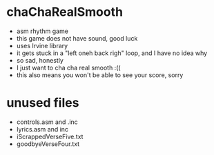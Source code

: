 # chaChaRealSmooth
- asm rhythm game
- this game does not have sound, good luck
- uses Irvine library
- it gets stuck in a "left oneh back righ" loop, and I have no idea why
- so sad, honestly
- I just want to cha cha real smooth :((
- this also means you won't be able to see your score, sorry

# unused files
- controls.asm and .inc
- lyrics.asm and inc
- iScrappedVerseFive.txt
- goodbyeVerseFour.txt
